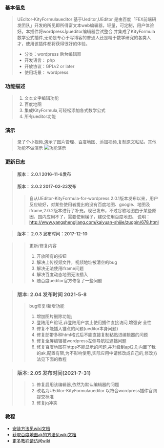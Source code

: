 ### 基本信息
>  UEditor-KityFormulaueditor 基于Ueditor,UEditor 是由百度「FEX前端研发团队」开发的所见即所得富文本web编辑器，轻量，可定制，用户体验好。本插件将wordpress与ueditor编辑器尝试整合,并集成了KityFormula数学公式插件,无论是专心于写博客的普通人还是精于数学研究的各类人才，使用该插件都将获得很好的体验。
>>
>* 分类：wordpress 后台编辑器
>* 开发语言： php
>* 开放协议：GPLv2 or later
>* 使用场景： wordpress

### 功能描述
>1. 文本文字编辑功能
>2. 百度地图
>3. 集成KityFormula,可轻松添加各式数学公式
> 4. 所有ueditor功能
### 演示
> 录了个小视频,演示了图片管理、百度地图、添加视频,复制原文粘贴，其他功能不做演示
![功能演示](图片管理-百度地图-视频插入等演示.gif "图片管理-百度地图-视频插入等演示.gif")

### 更新日志

>####  版本： 2.0.1            2016-11-6发布
>####  版本： 2.0.2           2017-02-23发布
>> 自从UEditor-KityFormula-for-wordpress 2.0.1版本发布以来，用户反应较好，对某些使用者提出的没有百度地图、google、地图及iframe,2.0.2版本进行了补充。现已发布，不过谷歌地图由于某些原因，国内应用不了，需要使用梯子，建议使用百度地图。
>>说明：http://www.yangshengliang.com/kaiyuan-shijie/zuopin/678.html


>#### 版本：  2.0.3         发布时间：2017-12-10

>> 更新/修复内容
>> 1. 开放所有的按钮<br />
>> 2. 解决上传视频文件，视频地址被清空的bug<br />
>> 3. 解决无法使用iframe问题<br />
>> 4. 解决百度动态地图无法插入<br />
>> 5. 随百度ueditor官方修复了一些问题<br />

>### 版本: 2.04 发布时间 2021-5-8
>> bug修复/新增功能
>>1. 增加图片删除功能; 
>> 2. 登陆用户验证,非登陆用户禁止使用插件直接访问,增强安 全性
>>3. 修复不能插入锚点的问题(ueditor本身问题)
>>4. 修复部带多种html格式后不能直接复制粘贴进编辑器的问题
>>5. 修复全屏编辑被wordpress左侧导航栏遮挡问题
>>6. 修复百度地图在https不能显示的问题,并升级到api2.0,内置了我的ak,配置有限,为不影响使用,实际应用中请修改成自己的,修改方法见下面的教程

>### 版本: 2.05 发布时间(2021-7-31)
>>1. 修复启用该编辑器,依然为默认编辑器的问题
>>2. 改名为UEditor-KityFormulaueditor 以符合wordpress插件官网提交标准
>>3. 修复jq冲突



### 教程
*  [安装方法见wiki文档](https://gitee.com/fedkey/UEditor-KityFormula-for-wordpress/wikis/%E5%AE%89%E8%A3%85%E6%96%B9%E6%B3%95?sort_id=3992730)
* [获取百度地图ak的方法见wiki文档](https://gitee.com/fedkey/UEditor-KityFormula-for-wordpress/wikis/%E7%94%B3%E8%AF%B7%E7%99%BE%E5%BA%A6%E5%9C%B0%E5%9B%BE%E7%9A%84%E6%96%B9%E6%B3%95?sort_id=3992715)
* [更多教程请访问wiki](https://gitee.com/fedkey/UEditor-KityFormula-for-wordpress/wikis/)

</details>

